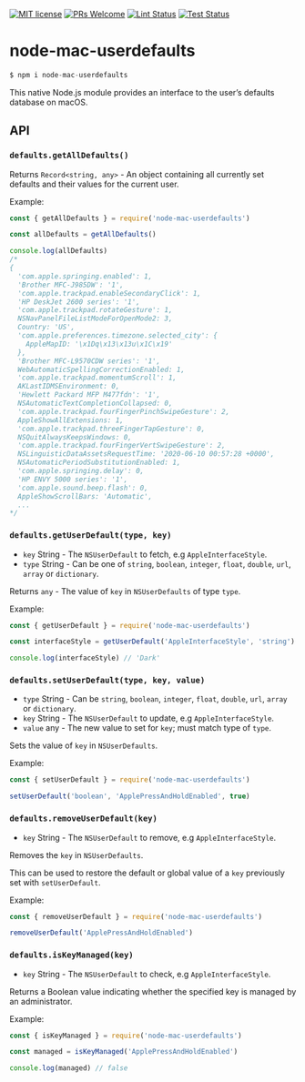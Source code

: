 [![MIT license](https://img.shields.io/badge/License-MIT-blue.svg)](https://lbesson.mit-license.org/)
 [![PRs Welcome](https://img.shields.io/badge/PRs-welcome-brightgreen.svg?style=flat-square)](http://makeapullrequest.com) [![Lint Status](https://github.com/codebytere/node-mac-userdefaults/workflows/Lint/badge.svg)](https://github.com/codebytere/node-mac-userdefaults/actions) [![Test Status](https://github.com/codebytere/node-mac-userdefaults/workflows/Test/badge.svg)](https://github.com/codebytere/node-mac-userdefaults/actions)

# node-mac-userdefaults

```js
$ npm i node-mac-userdefaults
```

This native Node.js module provides an interface to the user’s defaults database on macOS.

## API

### `defaults.getAllDefaults()`

Returns `Record<string, any>` - An object containing all currently set defaults and their values for the current user.

Example:
```js
const { getAllDefaults } = require('node-mac-userdefaults')

const allDefaults = getAllDefaults()

console.log(allDefaults)
/*
{
  'com.apple.springing.enabled': 1,
  'Brother MFC-J985DW': '1',
  'com.apple.trackpad.enableSecondaryClick': 1,
  'HP DeskJet 2600 series': '1',
  'com.apple.trackpad.rotateGesture': 1,
  NSNavPanelFileListModeForOpenMode2: 3,
  Country: 'US',
  'com.apple.preferences.timezone.selected_city': {
    AppleMapID: '\x1Dq\x13\x13u\x1C\x19'
  },
  'Brother MFC-L9570CDW series': '1',
  WebAutomaticSpellingCorrectionEnabled: 1,
  'com.apple.trackpad.momentumScroll': 1,
  AKLastIDMSEnvironment: 0,
  'Hewlett Packard MFP M477fdn': '1',
  NSAutomaticTextCompletionCollapsed: 0,
  'com.apple.trackpad.fourFingerPinchSwipeGesture': 2,
  AppleShowAllExtensions: 1,
  'com.apple.trackpad.threeFingerTapGesture': 0,
  NSQuitAlwaysKeepsWindows: 0,
  'com.apple.trackpad.fourFingerVertSwipeGesture': 2,
  NSLinguisticDataAssetsRequestTime: '2020-06-10 00:57:28 +0000',
  NSAutomaticPeriodSubstitutionEnabled: 1,
  'com.apple.springing.delay': 0,
  'HP ENVY 5000 series': '1',
  'com.apple.sound.beep.flash': 0,
  AppleShowScrollBars: 'Automatic',
  ...
*/
``` 

### `defaults.getUserDefault(type, key)`

* `key` String - The `NSUserDefault` to fetch, e.g `AppleInterfaceStyle`.
* `type` String - Can be one of `string`, `boolean`, `integer`, `float`, `double`,
  `url`, `array` or `dictionary`.

Returns `any` - The value of `key` in `NSUserDefaults` of type `type`.

Example:
```js
const { getUserDefault } = require('node-mac-userdefaults')

const interfaceStyle = getUserDefault('AppleInterfaceStyle', 'string')

console.log(interfaceStyle) // 'Dark'
``` 

### `defaults.setUserDefault(type, key, value)`

* `type` String - Can be `string`, `boolean`, `integer`, `float`, `double`, `url`, `array` or `dictionary`.
* `key` String - The `NSUserDefault` to update, e.g `AppleInterfaceStyle`.
* `value` any - The new value to set for `key`; must match type of `type`.

Sets the value of `key` in `NSUserDefaults`.

Example:
```js
const { setUserDefault } = require('node-mac-userdefaults')

setUserDefault('boolean', 'ApplePressAndHoldEnabled', true)
```

### `defaults.removeUserDefault(key)`

* `key` String - The `NSUserDefault` to remove, e.g `AppleInterfaceStyle`.

Removes the `key` in `NSUserDefaults`.

This can be used to restore the default or global value of a `key` previously set with `setUserDefault`.

Example:
```js
const { removeUserDefault } = require('node-mac-userdefaults')

removeUserDefault('ApplePressAndHoldEnabled')
```

###  `defaults.isKeyManaged(key)`

* `key` String - The `NSUserDefault` to check, e.g `AppleInterfaceStyle`.

Returns a Boolean value indicating whether the specified key is managed by an administrator.

Example:
```js
const { isKeyManaged } = require('node-mac-userdefaults')

const managed = isKeyManaged('ApplePressAndHoldEnabled')

console.log(managed) // false
```
